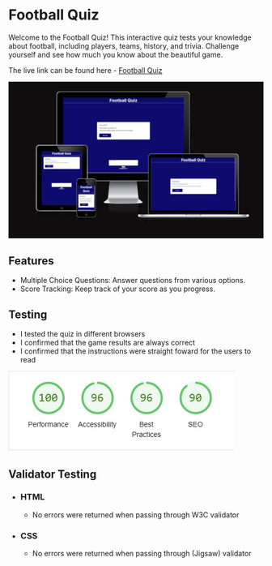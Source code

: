 # Football Quiz

Welcome to the Football Quiz! This interactive quiz tests your knowledge about football, including players, teams, history, and trivia. Challenge yourself and see how much you know about the beautiful game.

The live link can be found here - [Football Quiz](https://esteban-jr.github.io/Quiz/)

![Football Quiz Am I Responsive Image](/assets/readMeImages/responsive.jpg)

## Features

- Multiple Choice Questions: Answer questions from various options.
- Score Tracking: Keep track of your score as you progress.

## Testing

- I tested the quiz in different browsers
- I confirmed that the game results are always correct
- I confirmed that the instructions were straight foward for the users to read

![Lighthouse score](/assets/readMeImages/lighthouse.jpg)

## Validator Testing

- ### HTML 
  - No errors were returned when passing through W3C validator
- ### CSS
  - No errors were returned when passing through (Jigsaw) validator
